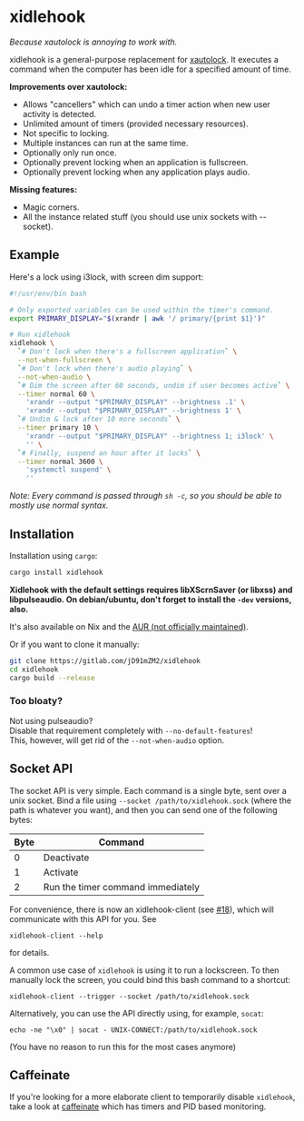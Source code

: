 # xidlehook
*Because xautolock is annoying to work with.*

xidlehook is a general-purpose replacement for [xautolock](https://linux.die.net/man/1/xautolock).
It executes a command when the computer has been idle for a specified amount of time.

**Improvements over xautolock:**
 - Allows "cancellers" which can undo a timer action when new user activity is detected.
 - Unlimited amount of timers (provided necessary resources).
 - Not specific to locking.
 - Multiple instances can run at the same time.
 - Optionally only run once.
 - Optionally prevent locking when an application is fullscreen.
 - Optionally prevent locking when any application plays audio.

**Missing features:**
 - Magic corners.
 - All the instance related stuff (you should use unix sockets with --socket).


## Example
Here's a lock using i3lock, with screen dim support:

```sh
#!/usr/env/bin bash

# Only exported variables can be used within the timer's command.
export PRIMARY_DISPLAY="$(xrandr | awk '/ primary/{print $1}')"

# Run xidlehook
xidlehook \
  `# Don't lock when there's a fullscreen application` \
  --not-when-fullscreen \
  `# Don't lock when there's audio playing` \
  --not-when-audio \
  `# Dim the screen after 60 seconds, undim if user becomes active` \
  --timer normal 60 \
    'xrandr --output "$PRIMARY_DISPLAY" --brightness .1' \
    'xrandr --output "$PRIMARY_DISPLAY" --brightness 1' \
  `# Undim & lock after 10 more seconds` \
  --timer primary 10 \
    'xrandr --output "$PRIMARY_DISPLAY" --brightness 1; i3lock' \
    '' \
  `# Finally, suspend an hour after it locks` \
  --timer normal 3600 \
    'systemctl suspend' \
    ''
```

*Note: Every command is passed through `sh -c`, so you should be able to mostly use normal syntax.*


## Installation
Installation using `cargo`:

```sh
cargo install xidlehook
```

**Xidlehook with the default settings requires libXScrnSaver (or libxss) and
libpulseaudio. On debian/ubuntu, don't forget to install the `-dev` versions,
also.**

It's also available on Nix and the [AUR (not officially maintained)](https://aur.archlinux.org/packages/xidlehook/).

Or if you want to clone it manually:

```sh
git clone https://gitlab.com/jD91mZM2/xidlehook
cd xidlehook
cargo build --release
```

### Too bloaty?
Not using pulseaudio?  
Disable that requirement completely with `--no-default-features`!  
This, however, will get rid of the `--not-when-audio` option.

## Socket API
The socket API is very simple. Each command is a single byte, sent over a unix
socket. Bind a file using `--socket /path/to/xidlehook.sock` (where the path is
whatever you want), and then you can send one of the following bytes:

| Byte | Command                           |
| ---  | ---                               |
| 0    | Deactivate                        |
| 1    | Activate                          |
| 2    | Run the timer command immediately |

For convenience, there is now an xidlehook-client (see
[#18](https://github.com/jD91mZM2/xidlehook/pull/18)), which will communicate
with this API for you. See
```
xidlehook-client --help
```
for details.

A common use case of `xidlehook` is using it to run a lockscreen. To then
manually lock the screen, you could bind this bash command to a shortcut:
```
xidlehook-client --trigger --socket /path/to/xidlehook.sock
```

Alternatively, you can use the API directly using, for example, `socat`:
```
echo -ne "\x0" | socat - UNIX-CONNECT:/path/to/xidlehook.sock
```
(You have no reason to run this for the most cases anymore)

## Caffeinate

If you're looking for a more elaborate client to temporarily disable
`xidlehook`, take a look at [caffeinate](https://github.com/rschmukler/caffeinate) which
has timers and PID based monitoring.
